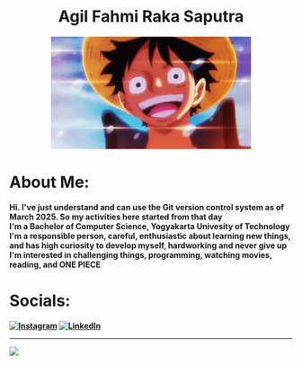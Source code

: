 <div align="center">
  <h1>Agil Fahmi Raka Saputra</h1>
  <img height="200" src="https://raw.githubusercontent.com/fahmi-dot/fahmi-dot/refs/heads/main/monkey-d-luffy.gif"  />
</div>

# About Me:
<b>Hi<b/>. I've just understand and can use the Git version control system as of March 2025. So my activities here started from that day<br>
<b>I'm<b/> a Bachelor of Computer Science, Yogyakarta Univesity of Technology<br>
<b>I'm<b/> a responsible person, careful, enthusiastic about learning new things, and has high curiosity to develop myself, hardworking and never give up<br>
<b>I'm<b/> interested in challenging things, programming, watching movies, reading, and ONE PIECE


# Socials:
[![Instagram](https://img.shields.io/badge/Instagram-%23E4405F.svg?logo=Instagram&logoColor=white)](https://instagram.com/@user2030520) [![LinkedIn](https://img.shields.io/badge/LinkedIn-%230077B5.svg?logo=linkedin&logoColor=white)](https://linkedin.com/in/agilfahmirs) 

---
[![](https://visitcount.itsvg.in/api?id=fahmi-dot&icon=5&color=1)](https://visitcount.itsvg.in)

<!-- Proudly created with GPRM ( https://gprm.itsvg.in ) -->
